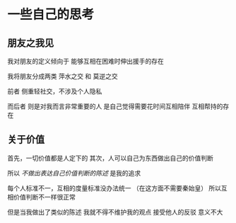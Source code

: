 # 一些自己的思考

## 朋友之我见

我对朋友的定义倾向于
能够互相在困难时伸出援手的存在

我将朋友分成两类
萍水之交 和 莫逆之交

前者 侧重轻社交，不涉及个人隐私

而后者 则是对我而言非常重要的人
是自己觉得需要花时间互相陪伴
互相帮持的存在

## 关于价值

首先，一切价值都是人定下的
其次，人可以自己为东西做出自己的价值判断

所以
*不做出表达自己价值判断的陈述*  是我的追求

每个人标准不一，互相的度量标准没办法统一
（在这方面不需要秦始皇）
所以互相价值判断不一样很正常

但是当我做出了类似的陈述
我就不得不维护我的观点
接受他人的反驳
意义不大


